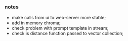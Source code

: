 ### notes

* make calls from ui to web-server more stable;
* add in memory chroma;
* check problem with prompt template in stream;
* check is distance function passed to vector collection;
